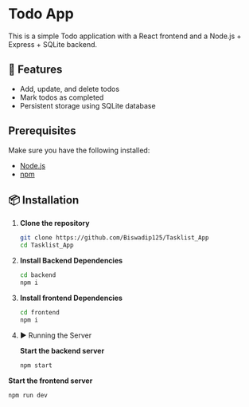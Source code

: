 # Todo App

This is a simple Todo application with a React frontend and a Node.js + Express + SQLite backend.

## 📌 Features
- Add, update, and delete todos
- Mark todos as completed
- Persistent storage using SQLite database

## Prerequisites
Make sure you have the following installed:
- [Node.js](https://nodejs.org/)
- [npm](https://www.npmjs.com/)

## 📦 Installation

 1. **Clone the repository**
    ```sh
    git clone https://github.com/Biswadip125/Tasklist_App
    cd Tasklist_App

 2. **Install Backend Dependencies**
 
    ```sh
    cd backend
    npm i

3. **Install frontend Dependencies**
   
    ```sh
   cd frontend
   npm i

4. ▶️ Running the Server
   
   **Start the backend server**

   ```sh
   npm start

  **Start the frontend server**

  ```sh
  npm run dev



